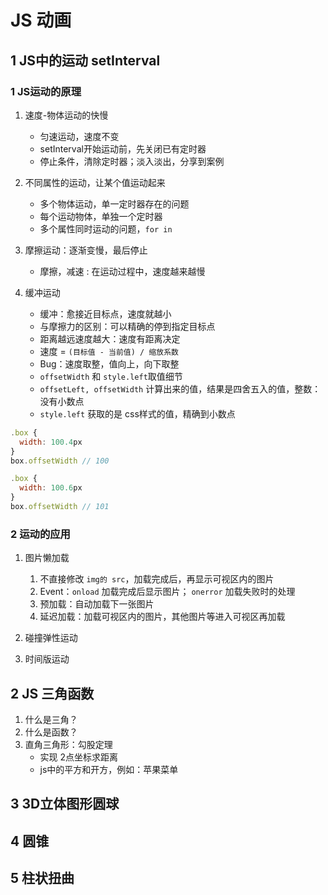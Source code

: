# JS 动画

## 1 JS中的运动 setInterval

### 1 JS运动的原理

1. 速度-物体运动的快慢
    - 匀速运动，速度不变
    - setInterval开始运动前，先关闭已有定时器
    - 停止条件，清除定时器；淡入淡出，分享到案例

2. 不同属性的运动，让某个值运动起来
    - 多个物体运动，单一定时器存在的问题
    - 每个运动物体，单独一个定时器
    - 多个属性同时运动的问题，`for in`

3. 摩擦运动：逐渐变慢，最后停止
    - 摩擦，减速 : 在运动过程中，速度越来越慢

4. 缓冲运动
    - 缓冲：愈接近目标点，速度就越小
    - 与摩擦力的区别：可以精确的停到指定目标点
    - 距离越远速度越大：速度有距离决定
    - 速度 = `(目标值 - 当前值) / 缩放系数`
    - Bug：速度取整，值向上，向下取整
    - `offsetWidth` 和 `style.left`取值细节
    - `offsetLeft, offsetWidth` 计算出来的值，结果是四舍五入的值，整数：没有小数点
    - `style.left` 获取的是 css样式的值，精确到小数点

```jsx
.box {
  width: 100.4px
}
box.offsetWidth // 100

.box {
  width: 100.6px
}
box.offsetWidth // 101
```


### 2 运动的应用

1. 图片懒加载
    1. 不直接修改 `img的 src`，加载完成后，再显示可视区内的图片
    2. Event：`onload` 加载完成后显示图片； `onerror` 加载失败时的处理
    3. 预加载：自动加载下一张图片
    4. 延迟加载：加载可视区内的图片，其他图片等进入可视区再加载

3. 碰撞弹性运动
4. 时间版运动


## 2 JS 三角函数

1. 什么是三角？
2. 什么是函数？
3. 直角三角形：勾股定理
    - 实现 2点坐标求距离
    - js中的平方和开方，例如：苹果菜单


## 3 3D立体图形圆球


## 4 圆锥

## 5 柱状扭曲
